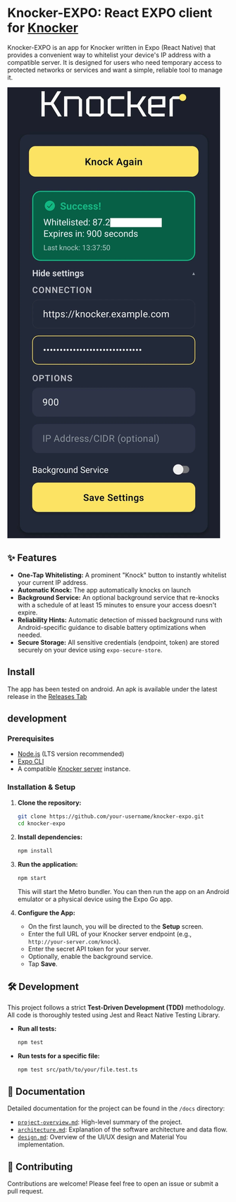 # Knocker-EXPO: React EXPO client for [Knocker](https://github.com/FarisZR/Knocker)

Knocker-EXPO is an app for Knocker written in Expo (React Native) that provides a convenient way to whitelist your device's IP address with a compatible server. It is designed for users who need temporary access to protected networks or services and want a simple, reliable tool to manage it.

![](screenshot.webp)

## ✨ Features

- **One-Tap Whitelisting:** A prominent "Knock" button to instantly whitelist your current IP address.
- **Automatic Knock:** The app automatically knocks on launch
- **Background Service:** An optional background service that re-knocks with a schedule of at least 15 minutes to ensure your access doesn't expire.
- **Reliability Hints:** Automatic detection of missed background runs with Android-specific guidance to disable battery optimizations when needed.
- **Secure Storage:** All sensitive credentials (endpoint, token) are stored securely on your device using `expo-secure-store`.

## Install

The app has been tested on android.
An apk is available under the latest release in the [Releases Tab](https://github.com/FarisZR/knocker-expo/releases)

## development

### Prerequisites

- [Node.js](https://nodejs.org/) (LTS version recommended)
- [Expo CLI](https://docs.expo.dev/get-started/installation/)
- A compatible [Knocker server](https://github.com/faris/knocker-server) instance.

### Installation & Setup

1. **Clone the repository:**

    ```bash
    git clone https://github.com/your-username/knocker-expo.git
    cd knocker-expo
    ```

2. **Install dependencies:**

    ```bash
    npm install
    ```

3. **Run the application:**

    ```bash
    npm start
    ```

    This will start the Metro bundler. You can then run the app on an Android emulator or a physical device using the Expo Go app.

4. **Configure the App:**
    - On the first launch, you will be directed to the **Setup** screen.
    - Enter the full URL of your Knocker server endpoint (e.g., `http://your-server.com/knock`).
    - Enter the secret API token for your server.
    - Optionally, enable the background service.
    - Tap **Save**.

## 🛠️ Development

This project follows a strict **Test-Driven Development (TDD)** methodology. All code is thoroughly tested using Jest and React Native Testing Library.

- **Run all tests:**

    ```bash
    npm test
    ```

- **Run tests for a specific file:**

    ```bash
    npm test src/path/to/your/file.test.ts
    ```

## 📄 Documentation

Detailed documentation for the project can be found in the `/docs` directory:

- [`project-overview.md`](./docs/project-overview.md): High-level summary of the project.
- [`architecture.md`](./docs/architecture.md): Explanation of the software architecture and data flow.
- [`design.md`](./docs/design.md): Overview of the UI/UX design and Material You implementation.

## 🤝 Contributing

Contributions are welcome! Please feel free to open an issue or submit a pull request.
